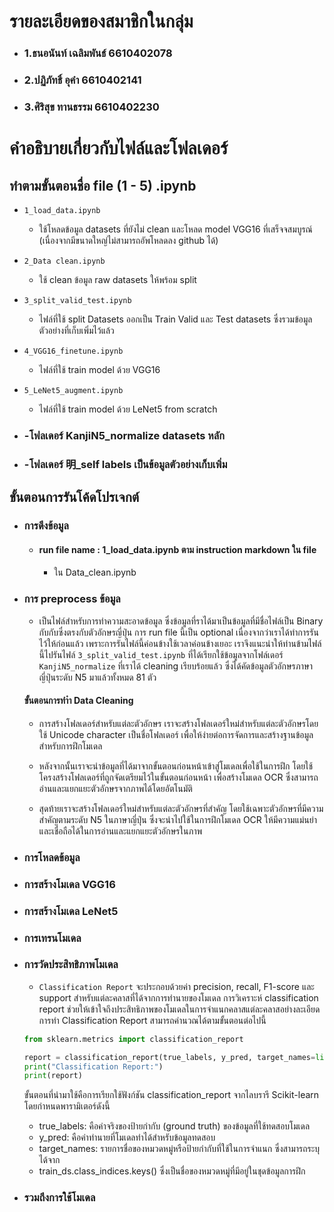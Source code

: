 # รายละเอียดของสมาชิกในกลุ่ม

- ### 1.ธนอนันท์ เฉลิมพันธ์ 6610402078
- ### 2.ปฏิภัทธิ์ อุคำ 6610402141
- ### 3.ศิริสุข ทานธรรม 6610402230

# คำอธิบายเกี่ยวกับไฟล์และโฟลเดอร์

## ทำตามขั้นตอนชื่อ file (1 - 5) .ipynb

- `1_load_data.ipynb`
  - ใช้โหลดข้อมูล datasets ที่ยังไม่ clean และโหลด model VGG16 ที่เสร็จจสมบูรณ์ (เนื่องจากมีขนาดใหญ่ไม่สามารถอัพโหลดลง github ได้)
- `2_Data clean.ipynb`
  - ใช้ clean ข้อมูล raw datasets ให้พร้อม split
- `3_split_valid_test.ipynb`
  - ไฟล์ที่ใช้ split Datasets ออกเป็น Train Valid และ Test datasets ซึ่งรวมข้อมูลตัวอย่างที่เก็บเพิ่มไว้แล้ว
- `4_VGG16_finetune.ipynb`
  - ไฟล์ที่ใช้ train model ด้วย VGG16
- `5_LeNet5_augment.ipynb`

  - ไฟล์ที่ใช้ train model ด้วย LeNet5 from scratch

- ### -โฟลเดอร์ KanjiN5_normalize datasets หลัก
- ### -โฟลเดอร์ 明\_self labels เป็นข้อมูลตัวอย่างเก็บเพิ่ม

## ขั้นตอนการรันโค้ดโปรเจกต์

- ### การดึงข้อมูล
  - #### run file name : 1_load_data.ipynb ตาม instruction markdown ใน file
    - ใน Data_clean.ipynb
- ### การ preprocess ข้อมูล

  - เป็นไฟล์สำหรับการทำความสะอาดข้อมูล ซึ่งข้อมูลที่ราได้มาเป็นข้อมูลที่มีชื่อไฟล์เป็น Binary กับกับซึ่งตรงกับตัวอักษรญี่ปุ่น การ run file นี้เป็น optional เนื่องจากว่าเราได้ทำการรันไว้ให้ก่อนแล้ว เพราะการรันไฟล์นี้ค่อนข้างใช้เวลาค่อนข้างเยอะ เราจึงแนะนำให้ท่านข้ามไฟล์นี้ไปรันไฟล์ `3_split_valid_test.ipynb` ที่ได้เรียกใช้ข้อมูลจากโฟล์เดอร์ `KanjiN5_normalize` ที่เราได้ cleaning เรียบร้อยแล้ว ซึ่งได้คัดข้อมูลตัวอักษรภาษาญี่ปุ่นระดับ N5 มาแล้วทั้งหมด 81 ตัว

  #### ขั้นตอนการทำำ Data Cleaning

    - การสร้างโฟลเดอร์สำหรับแต่ละตัวอักษร เราจะสร้างโฟลเดอร์ใหม่สำหรับแต่ละตัวอักษรโดยใช้ Unicode character เป็นชื่อโฟลเดอร์ เพื่อให้ง่ายต่อการจัดการและสร้างฐานข้อมูลสำหรับการฝึกโมเดล

    - หลังจากนั้นเราจะนำข้อมูลที่ได้มาจากขั้นตอนก่อนหน้าเข้าสู่โมเดลเพื่อใช้ในการฝึก โดยใช้โครงสร้างโฟลเดอร์ที่ถูกจัดเตรียมไว้ในขั้นตอนก่อนหน้า เพื่อสร้างโมเดล OCR ซึ่งสามารถอ่านและแยกแยะตัวอักษรจากภาพได้โดยอัตโนมัติ

    - สุดท้ายเราจะสร้างโฟลเดอร์ใหม่สำหรับแต่ละตัวอักษรที่สำคัญ โดยใช้เฉพาะตัวอักษรที่มีความสำคัญตามระดับ N5 ในภาษาญี่ปุ่น ซึ่งจะนำไปใช้ในการฝึกโมเดล OCR ให้มีความแม่นยำและเชื่อถือได้ในการอ่านและแยกแยะตัวอักษรในภาพ








- ### การโหลดข้อมูล

- ### การสร้างโมเดล VGG16
- ### การสร้างโมเดล LeNet5
- ### การเทรนโมเดล

- ### การวัดประสิทธิภาพโมเดล
  - `Classification Report` จะประกอบด้วยค่า precision, recall, F1-score และ support สำหรับแต่ละคลาสที่ได้จากการทำนายของโมเดล การวิเคราะห์ classification report ช่วยให้เข้าใจถึงประสิทธิภาพของโมเดลในการจำแนกคลาสแต่ละคลาสอย่างละเอียด
  การทำ Classification Report สามารถคำนวณได้ตามขั้นตอนต่อไปนี้

  ```py
  from sklearn.metrics import classification_report

  report = classification_report(true_labels, y_pred, target_names=list(train_ds.class_indices.keys()))
  print("Classification Report:")
  print(report)
  ```
  ขั้นตอนที่นำมาใช้คือการเรียกใช้ฟังก์ชัน classification_report จากไลบรารี Scikit-learn โดยกำหนดพารามิเตอร์ดังนี้
    - true_labels: คือค่าจริงของป้ายกำกับ (ground truth) ของข้อมูลที่ใช้ทดสอบโมเดล
    - y_pred: คือค่าทำนายที่โมเดลทำได้สำหรับข้อมูลทดสอบ
    - target_names: รายการชื่อของหมวดหมู่หรือป้ายกำกับที่ใช้ในการจำแนก ซึ่งสามารถระบุได้จาก 
    - train_ds.class_indices.keys() ซึ่งเป็นชื่อของหมวดหมู่ที่มีอยู่ในชุดข้อมูลการฝึก

- ### รวมถึงการใช้โมเดล
